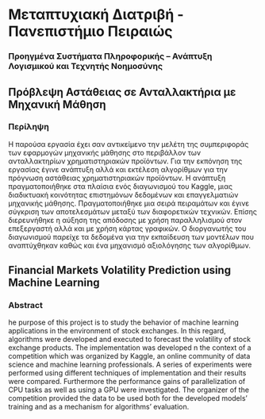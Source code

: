 # Μεταπτυχιακή Διατριβή - Πανεπιστήμιο Πειραιώς 

### Προηγμένα Συστήματα Πληροφορικής – Ανάπτυξη Λογισμικού και Τεχνητής Νοημοσύνης

## Πρόβλεψη Αστάθειας σε Ανταλλακτήρια με Μηχανική Μάθηση

### Περίληψη

Η παρούσα εργασία έχει σαν αντικείμενο την μελέτη της συμπεριφοράς των εφαρμογών
μηχανικής μάθησης στο περιβάλλον των ανταλλακτηρίων χρηματιστηριακών προϊόντων.
Για την εκπόνηση της εργασίας έγινε ανάπτυξη αλλά και εκτέλεση αλγορίθμων για την
πρόγνωση αστάθειας χρηματιστηριακών προϊόντων. Η ανάπτυξη πραγματοποιήθηκε στα
πλαίσια ενός διαγωνισμού του Kaggle, μιας διαδικτυακή κοινότητας επιστημόνων δεδομένων
και επαγγελματιών μηχανικής μάθησης.
Πραγματοποιήθηκε μια σειρά πειραμάτων και έγινε σύγκριση των αποτελεσμάτων μεταξύ των
διαφορετικών τεχνικών. Επίσης διερευνήθηκε η αύξηση της απόδοσης με χρήση
παραλληλισμού στον επεξεργαστή αλλά και με χρήση κάρτας γραφικών.
Ο διοργανωτής του διαγωνισμού παρείχε τα δεδομένα για την εκπαίδευση των μοντέλων που
αναπτύχθηκαν καθώς και ένα μηχανισμό αξιολόγησης των αλγορίθμων.

## Financial Markets Volatility Prediction using Machine Learning

### Abstract

he purpose of this project is to study the behavior of machine learning applications in the
environment of stock exchanges.
In this regard, algorithms were developed and executed to forecast the volatility of stock
exchange products. The implementation was developed n the context of a competition which
was organized by Kaggle, an online community of data science and machine learning
professionals.
A series of experiments were performed using different techniques of implementation and
their results were compared. Furthermore the performance gains of parallelization of CPU tasks
as well as using a GPU were investigated.
The organizer of the competition provided the data to be used both for the developed models’
training and as a mechanism for algorithms’ evaluation.

